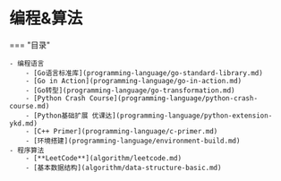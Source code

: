 # 编程&算法

=== "目录"

    - 编程语言
        - [Go语言标准库](programming-language/go-standard-library.md)  
        - [Go in Action](programming-language/go-in-action.md)  
        - [Go转型](programming-language/go-transformation.md)  
        - [Python Crash Course](programming-language/python-crash-course.md)  
        - [Python基础扩展 优课达](programming-language/python-extension-ykd.md)  
        - [C++ Primer](programming-language/c-primer.md)  
        - [环境搭建](programming-language/environment-build.md)
    - 程序算法
        - [**LeetCode**](algorithm/leetcode.md)  
        - [基本数据结构](algorithm/data-structure-basic.md)  